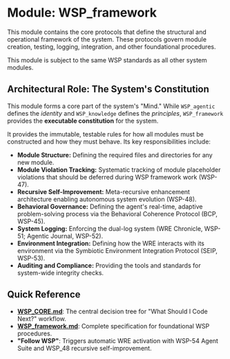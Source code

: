 # Module: WSP_framework

This module contains the core protocols that define the structural and operational framework of the system. These protocols govern module creation, testing, logging, integration, and other foundational procedures.

This module is subject to the same WSP standards as all other system modules.

## Architectural Role: The System's Constitution

This module forms a core part of the system's "Mind." While `WSP_agentic` defines the *identity* and `WSP_knowledge` defines the *principles*, `WSP_framework` provides the **executable constitution** for the system.

It provides the immutable, testable rules for how all modules must be constructed and how they must behave. Its key responsibilities include:

-   **Module Structure:** Defining the required files and directories for any new module.
-   **Module Violation Tracking:** Systematic tracking of module placeholder violations that should be deferred during WSP framework work (WSP-47).
-   **Recursive Self-Improvement:** Meta-recursive enhancement architecture enabling autonomous system evolution (WSP-48).
-   **Behavioral Governance:** Defining the agent's real-time, adaptive problem-solving process via the Behavioral Coherence Protocol (BCP, WSP-45).
-   **System Logging:** Enforcing the dual-log system (WRE Chronicle, WSP-51; Agentic Journal, WSP-52).
-   **Environment Integration:** Defining how the WRE interacts with its environment via the Symbiotic Environment Integration Protocol (SEIP, WSP-53).
-   **Auditing and Compliance:** Providing the tools and standards for system-wide integrity checks.

## Quick Reference

-   **[WSP_CORE.md](src/WSP_CORE.md)**: The central decision tree for "What Should I Code Next?" workflow.
-   **[WSP_framework.md](src/WSP_framework.md)**: Complete specification for foundational WSP procedures.
-   **"Follow WSP"**: Triggers automatic WRE activation with WSP-54 Agent Suite and WSP_48 recursive self-improvement.